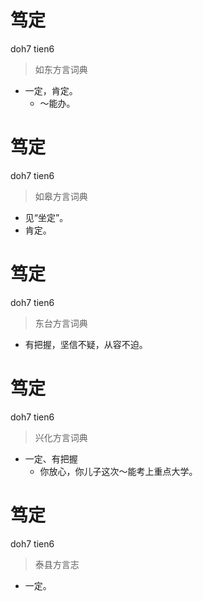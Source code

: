 # 笃定
doh7 tien6
> 如东方言词典
- 一定，肯定。
  - ～能办。

# 笃定
doh7 tien6
> 如皋方言词典
- 见“坐定”。
- 肯定。

# 笃定
doh7 tien6
> 东台方言词典
- 有把握，坚信不疑，从容不迫。

# 笃定
doh7 tien6
> 兴化方言词典
- 一定、有把握
  - 你放心，你儿子这次～能考上重点大学。

# 笃定
doh7 tien6
> 泰县方言志
- 一定。
